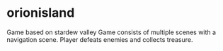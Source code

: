 # orionisland
Game based on stardew valley
Game consists of multiple scenes with a navigation scene.
Player defeats enemies and collects treasure.

